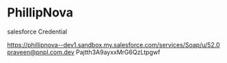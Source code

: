 # PhillipNova

salesforce Credential

https://phillipnova--dev1.sandbox.my.salesforce.com/services/Soap/u/52.0
praveen@pnpl.com.dev
Pajtth3A9ayxxMrG6QzLtpgwf
